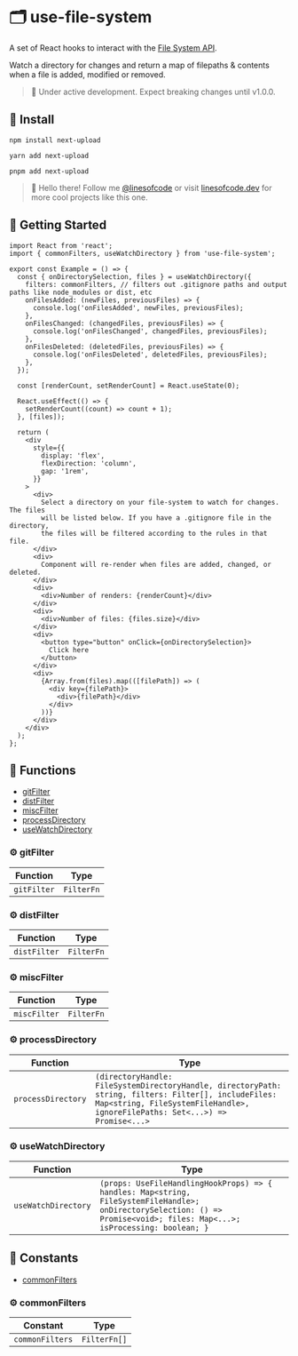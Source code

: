# 🗂️ use-file-system

A set of React hooks to interact with the [File System API](https://developer.mozilla.org/en-US/docs/Web/API/File_System_API).

Watch a directory for changes and return a map of filepaths & contents when a file is added, modified or removed.

> 🚧 Under active development. Expect breaking changes until v1.0.0.

## 📡 Install

```console
npm install next-upload

yarn add next-upload

pnpm add next-upload
```

> 👋 Hello there! Follow me [@linesofcode](https://twitter.com/linesofcode) or visit [linesofcode.dev](https://linesofcode.dev) for more cool projects like this one.

## 🚀 Getting Started

```tsx
import React from 'react';
import { commonFilters, useWatchDirectory } from 'use-file-system';

export const Example = () => {
  const { onDirectorySelection, files } = useWatchDirectory({
    filters: commonFilters, // filters out .gitignore paths and output paths like node_modules or dist, etc
    onFilesAdded: (newFiles, previousFiles) => {
      console.log('onFilesAdded', newFiles, previousFiles);
    },
    onFilesChanged: (changedFiles, previousFiles) => {
      console.log('onFilesChanged', changedFiles, previousFiles);
    },
    onFilesDeleted: (deletedFiles, previousFiles) => {
      console.log('onFilesDeleted', deletedFiles, previousFiles);
    },
  });

  const [renderCount, setRenderCount] = React.useState(0);

  React.useEffect(() => {
    setRenderCount((count) => count + 1);
  }, [files]);

  return (
    <div
      style={{
        display: 'flex',
        flexDirection: 'column',
        gap: '1rem',
      }}
    >
      <div>
        Select a directory on your file-system to watch for changes. The files
        will be listed below. If you have a .gitignore file in the directory,
        the files will be filtered according to the rules in that file.
      </div>
      <div>
        Component will re-render when files are added, changed, or deleted.
      </div>
      <div>
        <div>Number of renders: {renderCount}</div>
      </div>
      <div>
        <div>Number of files: {files.size}</div>
      </div>
      <div>
        <button type="button" onClick={onDirectorySelection}>
          Click here
        </button>
      </div>
      <div>
        {Array.from(files).map(([filePath]) => (
          <div key={filePath}>
            <div>{filePath}</div>
          </div>
        ))}
      </div>
    </div>
  );
};
```

<!-- TSDOC_START -->

## :toolbox: Functions

- [gitFilter](#gear-gitfilter)
- [distFilter](#gear-distfilter)
- [miscFilter](#gear-miscfilter)
- [processDirectory](#gear-processdirectory)
- [useWatchDirectory](#gear-usewatchdirectory)

### :gear: gitFilter

| Function    | Type       |
| ----------- | ---------- |
| `gitFilter` | `FilterFn` |

### :gear: distFilter

| Function     | Type       |
| ------------ | ---------- |
| `distFilter` | `FilterFn` |

### :gear: miscFilter

| Function     | Type       |
| ------------ | ---------- |
| `miscFilter` | `FilterFn` |

### :gear: processDirectory

| Function           | Type                                                                                                                                                                                 |
| ------------------ | ------------------------------------------------------------------------------------------------------------------------------------------------------------------------------------ |
| `processDirectory` | `(directoryHandle: FileSystemDirectoryHandle, directoryPath: string, filters: Filter[], includeFiles: Map<string, FileSystemFileHandle>, ignoreFilePaths: Set<...>) => Promise<...>` |

### :gear: useWatchDirectory

| Function            | Type                                                                                                                                                                      |
| ------------------- | ------------------------------------------------------------------------------------------------------------------------------------------------------------------------- |
| `useWatchDirectory` | `(props: UseFileHandlingHookProps) => { handles: Map<string, FileSystemFileHandle>; onDirectorySelection: () => Promise<void>; files: Map<...>; isProcessing: boolean; }` |

## :wrench: Constants

- [commonFilters](#gear-commonfilters)

### :gear: commonFilters

| Constant        | Type         |
| --------------- | ------------ |
| `commonFilters` | `FilterFn[]` |

<!-- TSDOC_END -->
